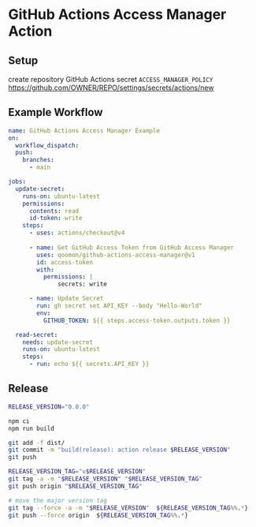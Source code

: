 # GitHub Actions Access Manager Action

## Setup
create repository GitHub Actions secret `ACCESS_MANAGER_POLICY` https://github.com/OWNER/REPO/settings/secrets/actions/new

## Example Workflow
```yaml
name: GitHub Actions Access Manager Example
on:
  workflow_dispatch:
  push:
    branches:
      - main

jobs:
  update-secret:
    runs-on: ubuntu-latest
    permissions:
      contents: read
      id-token: write
    steps:
      - uses: actions/checkout@v4
    
      - name: Get GitHub Access Token from GitHub Access Manager
        uses: qoomon/github-actions-access-manager@v1
        id: access-token
        with:
          permissions: |
              secrets: write

      - name: Update Secret
        run: gh secret set API_KEY --body "Hello-World"
        env:
          GITHUB_TOKEN: ${{ steps.access-token.outputs.token }}

  read-secret:
    needs: update-secret
    runs-on: ubuntu-latest
    steps:
      - run: echo ${{ secrets.API_KEY }}
```

## Release
```bash
RELEASE_VERSION="0.0.0"

npm ci
npm run build

git add -f dist/
git commit -m "build(release): action release $RELEASE_VERSION"
git push

RELEASE_VERSION_TAG="v$RELEASE_VERSION"
git tag -a -m "$RELEASE_VERSION" "$RELEASE_VERSION_TAG"
git push origin "$RELEASE_VERSION_TAG"

# move the major version tag
git tag --force -a -m "$RELEASE_VERSION"  ${RELEASE_VERSION_TAG%%.*} 
git push --force origin  ${RELEASE_VERSION_TAG%%.*} 
```
